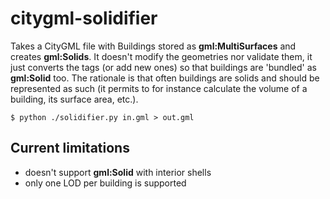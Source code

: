 citygml-solidifier
==================

Takes a CityGML file with Buildings stored as __gml:MultiSurfaces__ and creates __gml:Solids__. It doesn't modify the geometries nor validate them, it just converts the tags (or add new ones) so that buildings are 'bundled' as __gml:Solid__ too. The rationale is that often buildings are solids and should be represented as such (it permits to for instance calculate the volume of a building, its surface area, etc.).

`$ python ./solidifier.py in.gml > out.gml`


## Current limitations

  * doesn't support __gml:Solid__ with interior shells
  * only one LOD per building is supported
